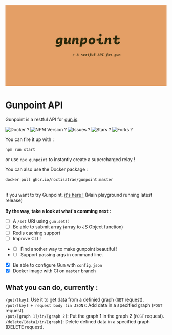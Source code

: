 ![Logo](./gunpoint_banner.png)
# Gunpoint API
Gunpoint is a restful API for [gun.js](https://github.com/amark/gun). 

![Docker ?](https://github.com/noctisatrae/gunpoint/actions/workflows/docker-publish.yml/badge.svg) ![NPM Version ?](https://img.shields.io/npm/v/gunpoint) ![Issues ?](https://img.shields.io/github/issues/noctisatrae/gunpoint) ![Stars ?](https://img.shields.io/github/stars/noctisatrae/gunpoint) ![Forks ?](https://img.shields.io/github/forks/noctisatrae/gunpoint) 

You can fire it up with :
```sh
npm run start
```
or use `npx gunpoint` to instantly create a supercharged relay !

You can also use the Docker package :
```sh
docker pull ghcr.io/noctisatrae/gunpoint:master
```
\
If you want to try Gunpoint, [it's here !](https://gunpoint.herokuapp.com) (Main playground running latest release) \
\
**By the way, take a look at what's comming next :**

- [ ] A `/set` URI using `gun.set()`
- [ ] Be able to submit array (array to JS Object function)
- [ ] Redis caching support
- [ ] Improve CLI !
- - [ ] Find another way to make gunpoint beautiful !
- - [ ] Support passing args in command line.
- [X] Be able to configure Gun with `config.json`
- [X] Docker image with CI on `master` branch

## What you can do, currently :
`/get/[key]`: Use it to get data from a definied graph (`GET` request). \
`/put/[key] + request body (in JSON)`: Add data in a specified graph (`POST` request). \
`/put/[graph 1]/in/[graph 2]`: Put the graph 1 in the graph 2 (`POST` request). \
`/delete/[data]/in/[graph]`: Delete defined data in a specified graph (DELETE request).
